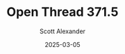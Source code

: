 ---
layout: podcast
title: "Open Thread 371.5"
author: Scott Alexander
description: https://www.astralcodexten.com/p/open-thread-3715
date: 2025-03-05
length: 421157
duration: 105
guid: open-thread-3715
---